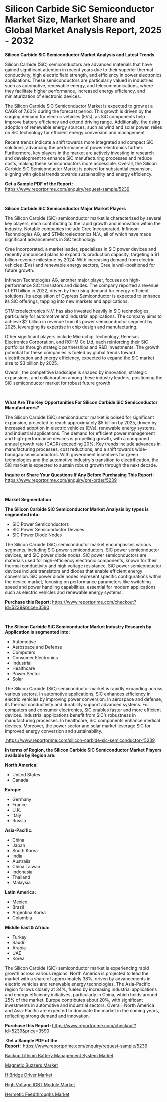 <p><h1>Silicon Carbide SiC Semiconductor Market Size, Market Share and Global Market Analysis Report, 2025 - 2032</h1></p><p><strong>Silicon Carbide SiC Semiconductor Market Analysis and Latest Trends</strong></p>
<p><p>Silicon Carbide (SiC) semiconductors are advanced materials that have gained significant attention in recent years due to their superior thermal conductivity, high electric field strength, and efficiency in power electronics applications. These semiconductors are particularly valued in industries such as automotive, renewable energy, and telecommunications, where they facilitate higher performance, increased energy efficiency, and miniaturization of electronic devices.</p><p>The Silicon Carbide SiC Semiconductor Market is expected to grow at a CAGR of 7.60% during the forecast period. This growth is driven by the surging demand for electric vehicles (EVs), as SiC components help improve battery efficiency and extend driving range. Additionally, the rising adoption of renewable energy sources, such as wind and solar power, relies on SiC technology for efficient energy conversion and management. </p><p>Recent trends indicate a shift towards more integrated and compact SiC solutions, advancing the performance of power electronics further. Furthermore, key players in the market are actively investing in research and development to enhance SiC manufacturing processes and reduce costs, making these semiconductors more accessible. Overall, the Silicon Carbide SiC Semiconductor Market is poised for substantial expansion, aligning with global trends towards sustainability and energy efficiency.</p></p>
<p><strong>Get a Sample PDF of the Report:&nbsp;</strong> <a href="https://www.reportprime.com/enquiry/request-sample/5239?utm_campaign=48&utm_medium=2&utm_source=Github&utm_content=ia&utm_term=19032025&utm_id=silicon-carbide-sic-semiconductor">https://www.reportprime.com/enquiry/request-sample/5239</a></p>
<p>&nbsp;</p>
<p><strong>Silicon Carbide SiC Semiconductor Major Market Players</strong></p>
<p><p>The Silicon Carbide (SiC) semiconductor market is characterized by several key players, each contributing to the rapid growth and innovation within the industry. Notable companies include Cree Incorporated, Infineon Technologies AG, and STMicroelectronics N.V., all of which have made significant advancements in SiC technology.</p><p>Cree Incorporated, a market leader, specializes in SiC power devices and recently announced plans to expand its production capacity, targeting a $1 billion revenue milestone by 2024. With increasing demand from electric vehicles (EVs) and renewable energy sectors, Cree is well-positioned for future growth.</p><p>Infineon Technologies AG, another major player, focuses on high-performance SiC transistors and diodes. The company reported a revenue of €11 billion in 2022, driven by the rising demand for energy-efficient solutions. Its acquisition of Cypress Semiconductor is expected to enhance its SiC offerings, tapping into new markets and applications.</p><p>STMicroelectronics N.V. has also invested heavily in SiC technologies, particularly for automotive and industrial applications. The company aims to achieve $2 billion in revenue from its power semiconductor segment by 2025, leveraging its expertise in chip design and manufacturing.</p><p>Other significant players include Microchip Technology, Renesas Electronics Corporation, and ROHM Co Ltd, each reinforcing their SiC portfolios through strategic partnerships and R&D investments. The growth potential for these companies is fueled by global trends toward electrification and energy efficiency, expected to expand the SiC market size to $3 billion by 2025.</p><p>Overall, the competitive landscape is shaped by innovation, strategic expansions, and collaboration among these industry leaders, positioning the SiC semiconductor market for robust future growth.</p></p>
<p>&nbsp;</p>
<p><strong>What Are The Key Opportunities For Silicon Carbide SiC Semiconductor Manufacturers?</strong></p>
<p><p>The Silicon Carbide (SiC) semiconductor market is poised for significant expansion, projected to reach approximately $5 billion by 2025, driven by increased adoption in electric vehicles (EVs), renewable energy systems, and industrial applications. The demand for efficient power management and high-performance devices is propelling growth, with a compound annual growth rate (CAGR) exceeding 20%. Key trends include advances in manufacturing processes, cost reductions, and a shift towards wide-bandgap semiconductors. With government incentives for green technologies and the automotive industry's transition to electrification, the SiC market is expected to sustain robust growth through the next decade.</p></p>
<p><strong>Inquire or Share Your Questions If Any Before Purchasing This Report:</strong> <a href="https://www.reportprime.com/enquiry/pre-order/5239?utm_campaign=48&utm_medium=2&utm_source=Github&utm_content=ia&utm_term=19032025&utm_id=silicon-carbide-sic-semiconductor">https://www.reportprime.com/enquiry/pre-order/5239</a></p>
<p>&nbsp;</p>
<p><strong>Market Segmentation</strong></p>
<p><strong>The Silicon Carbide SiC Semiconductor Market Analysis by types is segmented into:</strong></p>
<p><ul><li>SIC Power Semiconductors</li><li>SIC Power Semiconductor Devices</li><li>SIC Power Diode Nodes</li></ul></p>
<p><p>The Silicon Carbide (SiC) semiconductor market encompasses various segments, including SiC power semiconductors, SiC power semiconductor devices, and SiC power diode nodes. SiC power semiconductors are materials used for high-efficiency electronic components, known for their thermal conductivity and high voltage resistance. SiC power semiconductor devices include transistors and diodes that enable efficient energy conversion. SiC power diode nodes represent specific configurations within the device market, focusing on performance parameters like switching speed and power handling capabilities, essential for modern applications such as electric vehicles and renewable energy systems.</p></p>
<p><strong>Purchase this Report:&nbsp;</strong><a href="https://www.reportprime.com/checkout?id=5239&price=3590&utm_campaign=48&utm_medium=2&utm_source=Github&utm_content=ia&utm_term=19032025&utm_id=silicon-carbide-sic-semiconductor">https://www.reportprime.com/checkout?id=5239&price=3590</a></p>
<p>&nbsp;</p>
<p><strong>The Silicon Carbide SiC Semiconductor Market Industry Research by Application is segmented into:</strong></p>
<p><ul><li>Automotive</li><li>Aerospace and Defense</li><li>Computers</li><li>Consumer Electronics</li><li>Industrial</li><li>Healthcare</li><li>Power Sector</li><li>Solar</li></ul></p>
<p><p>The Silicon Carbide (SiC) semiconductor market is rapidly expanding across various sectors. In automotive applications, SiC enhances efficiency in electric vehicles by improving power conversion. In aerospace and defense, its thermal conductivity and durability support advanced systems. For computers and consumer electronics, SiC enables faster and more efficient devices. Industrial applications benefit from SiC’s robustness in manufacturing processes. In healthcare, SiC components enhance medical devices. Moreover, the power sector and solar market leverage SiC for improved energy conversion and sustainability.</p></p>
<p><a href="https://www.reportprime.com/silicon-carbide-sic-semiconductor-r5239?utm_campaign=48&utm_medium=2&utm_source=Github&utm_content=ia&utm_term=19032025&utm_id=silicon-carbide-sic-semiconductor">&nbsp;https://www.reportprime.com/silicon-carbide-sic-semiconductor-r5239</a></p>
<p><strong>In terms of Region, the Silicon Carbide SiC Semiconductor Market Players available by Region are:</strong></p>
<p>
    <p> <strong> North America: </strong>
        <ul>
            <li>United States</li>
            <li>Canada</li>
        </ul>
        </p> 
    <p> <strong> Europe: </strong>
        <ul>
            <li>Germany</li>
            <li>France</li>
            <li>U.K.</li>
            <li>Italy</li>
            <li>Russia</li>
        </ul>
        </p> 
    <p> <strong> Asia-Pacific: </strong>
        <ul>
            <li>China</li>
            <li>Japan</li>
            <li>South Korea</li>
            <li>India</li>
            <li>Australia</li>
            <li>China Taiwan</li>
            <li>Indonesia</li>
            <li>Thailand</li>
            <li>Malaysia</li>
        </ul>
        </p> 
    <p> <strong> Latin America: </strong>
        <ul>
            <li>Mexico</li>
            <li>Brazil</li>
            <li>Argentina Korea</li>
            <li>Colombia</li>
        </ul>
        </p> 
    <p> <strong> Middle East & Africa: </strong>
        <ul>
            <li>Turkey</li>
            <li>Saudi</li>
            <li>Arabia</li>
            <li>UAE</li>
            <li>Korea</li>
        </ul>
    </p>
    </p>
<p><p>The Silicon Carbide (SiC) semiconductor market is experiencing rapid growth across various regions. North America is projected to lead the market with a share of approximately 38%, driven by advancements in electric vehicles and renewable energy technologies. The Asia-Pacific region follows closely at 34%, fueled by increasing industrial applications and energy efficiency initiatives, particularly in China, which holds around 25% of the market. Europe contributes about 20%, with significant investments in automotive and industrial sectors. Overall, North America and Asia-Pacific are expected to dominate the market in the coming years, reflecting strong demand and innovation.</p></p>
<p><strong>Purchase this Report: </strong><a href="https://www.reportprime.com/checkout?id=5239&price=3590&utm_campaign=48&utm_medium=2&utm_source=Github&utm_content=ia&utm_term=19032025&utm_id=silicon-carbide-sic-semiconductor">https://www.reportprime.com/checkout?id=5239&price=3590</a></p>
<p>&nbsp;<strong>Get a Sample PDF of the Report:&nbsp;&nbsp;</strong><a href="https://www.reportprime.com/enquiry/request-sample/5239?utm_campaign=48&utm_medium=2&utm_source=Github&utm_content=ia&utm_term=19032025&utm_id=silicon-carbide-sic-semiconductor">https://www.reportprime.com/enquiry/request-sample/5239</a></p>
<p><strong></strong></p>
<p><p><a href="https://github.com/kaforarvero/Market-Research-Report-List-1/blob/main/backup-lithium-battery-management-system-market.md?utm_campaign=48&utm_medium=2&utm_source=Github&utm_content=ia&utm_term=19032025&utm_id=silicon-carbide-sic-semiconductor">Backup Lithium Battery Management System Market</a></p><p><a href="https://github.com/variothonia/Market-Research-Report-List-1/blob/main/magnetic-buzzers-market.md?utm_campaign=48&utm_medium=2&utm_source=Github&utm_content=ia&utm_term=19032025&utm_id=silicon-carbide-sic-semiconductor">Magnetic Buzzers Market</a></p><p><a href="https://github.com/lalkobrinarb/Market-Research-Report-List-1/blob/main/h-bridge-driver-market.md?utm_campaign=48&utm_medium=2&utm_source=Github&utm_content=ia&utm_term=19032025&utm_id=silicon-carbide-sic-semiconductor">H Bridge Driver Market</a></p><p><a href="https://github.com/berkemiars2j/Market-Research-Report-List-1/blob/main/high-voltage-igbt-module-market.md?utm_campaign=48&utm_medium=2&utm_source=Github&utm_content=ia&utm_term=19032025&utm_id=silicon-carbide-sic-semiconductor">High Voltage IGBT Module Market</a></p><p><a href="https://github.com/hutchkloor4x/Market-Research-Report-List-1/blob/main/hermetic-feedthroughs-market.md?utm_campaign=48&utm_medium=2&utm_source=Github&utm_content=ia&utm_term=19032025&utm_id=silicon-carbide-sic-semiconductor">Hermetic Feedthroughs Market</a></p></p>